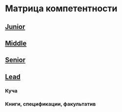 # Матрица компетентности

## [Junior](COMPETENCY_MATRIX/Junior.md)

## [Middle](COMPETENCY_MATRIX/Middle.md)

## [Senior](COMPETENCY_MATRIX/Senior.md)

## [Lead](COMPETENCY_MATRIX/Lead.md)

### Куча

### Книги, спецификации, факультатив